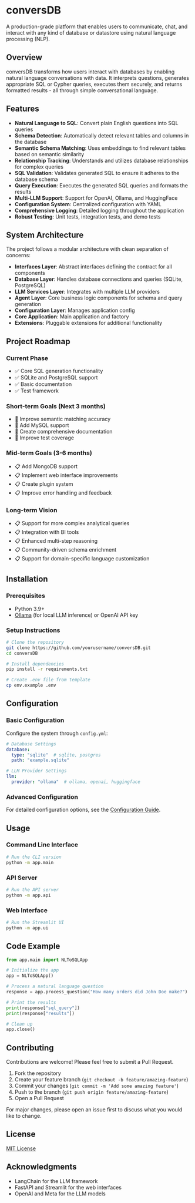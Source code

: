 # conversDB

A production-grade platform that enables users to communicate, chat, and interact with any kind of database or datastore using natural language processing (NLP).

## Overview

conversDB transforms how users interact with databases by enabling natural language conversations with data. It interprets questions, generates appropriate SQL or Cypher queries, executes them securely, and returns formatted results - all through simple conversational language.

## Features

- **Natural Language to SQL**: Convert plain English questions into SQL queries
- **Schema Detection**: Automatically detect relevant tables and columns in the database
- **Semantic Schema Matching**: Uses embeddings to find relevant tables based on semantic similarity
- **Relationship Tracking**: Understands and utilizes database relationships for complex queries
- **SQL Validation**: Validates generated SQL to ensure it adheres to the database schema
- **Query Execution**: Executes the generated SQL queries and formats the results
- **Multi-LLM Support**: Support for OpenAI, Ollama, and HuggingFace
- **Configuration System**: Centralized configuration with YAML
- **Comprehensive Logging**: Detailed logging throughout the application
- **Robust Testing**: Unit tests, integration tests, and demo tests

## System Architecture

The project follows a modular architecture with clean separation of concerns:

- **Interfaces Layer**: Abstract interfaces defining the contract for all components
- **Database Layer**: Handles database connections and queries (SQLite, PostgreSQL)
- **LLM Services Layer**: Integrates with multiple LLM providers
- **Agent Layer**: Core business logic components for schema and query generation
- **Configuration Layer**: Manages application config
- **Core Application**: Main application and factory
- **Extensions**: Pluggable extensions for additional functionality

## Project Roadmap

### Current Phase
- ✅ Core SQL generation functionality
- ✅ SQLite and PostgreSQL support
- ✅ Basic documentation
- ✅ Test framework

### Short-term Goals (Next 3 months)
- 🔄 Improve semantic matching accuracy
- 🔄 Add MySQL support
- 🔄 Create comprehensive documentation
- 🔄 Improve test coverage

### Mid-term Goals (3-6 months)
- 📋 Add MongoDB support
- 📋 Implement web interface improvements
- 📋 Create plugin system
- 📋 Improve error handling and feedback

### Long-term Vision
- 📋 Support for more complex analytical queries
- 📋 Integration with BI tools
- 📋 Enhanced multi-step reasoning
- 📋 Community-driven schema enrichment
- 📋 Support for domain-specific language customization

## Installation

### Prerequisites

- Python 3.9+
- [Ollama](https://ollama.ai/) (for local LLM inference) or OpenAI API key

### Setup Instructions

```bash
# Clone the repository
git clone https://github.com/yourusername/conversDB.git
cd conversDB

# Install dependencies
pip install -r requirements.txt

# Create .env file from template
cp env.example .env
```

## Configuration

### Basic Configuration

Configure the system through `config.yml`:

```yaml
# Database Settings
database:
  type: "sqlite"  # sqlite, postgres
  path: "example.sqlite"

# LLM Provider Settings
llm:
  provider: "ollama"  # ollama, openai, huggingface
```

### Advanced Configuration

For detailed configuration options, see the [Configuration Guide](docs/configuration.md).

## Usage

### Command Line Interface

```bash
# Run the CLI version
python -m app.main
```

### API Server

```bash
# Run the API server
python -m app.api
```

### Web Interface

```bash
# Run the Streamlit UI
python -m app.ui
```

## Code Example

```python
from app.main import NLToSQLApp

# Initialize the app
app = NLToSQLApp()

# Process a natural language question
response = app.process_question("How many orders did John Doe make?")

# Print the results
print(response["sql_query"])
print(response["results"])

# Clean up
app.close()
```

## Contributing

Contributions are welcome! Please feel free to submit a Pull Request.

1. Fork the repository
2. Create your feature branch (`git checkout -b feature/amazing-feature`)
3. Commit your changes (`git commit -m 'Add some amazing feature'`)
4. Push to the branch (`git push origin feature/amazing-feature`)
5. Open a Pull Request

For major changes, please open an issue first to discuss what you would like to change.

## License

[MIT License](LICENSE)

## Acknowledgments

- LangChain for the LLM framework
- FastAPI and Streamlit for the web interfaces
- OpenAI and Meta for the LLM models 